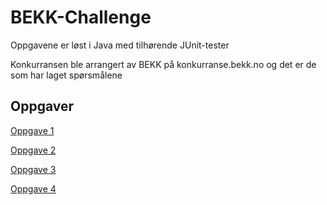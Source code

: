 # BEKK-Challenge

Oppgavene er løst i Java med tilhørende JUnit-tester

Konkurransen ble arrangert av BEKK på konkurranse.bekk.no og det er de som har laget spørsmålene

## Oppgaver
[Oppgave 1](tasks/oppgave1.md)

[Oppgave 2](tasks/oppgave2.md)

[Oppgave 3](tasks/oppgave3.md)

[Oppgave 4](tasks/oppgave4.md)
